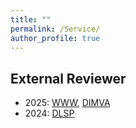 ```yaml
---
title: ""
permalink: /Service/
author_profile: true
---
```




<h2>External Reviewer</h2>

* 2025: [WWW](https://www2025.thewebconf.org/), [DIMVA](https://www.dimva.org/dimva2025/)
* 2024: [DLSP](https://dlsp2024.ieee-security.org/)


